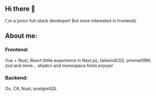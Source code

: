 ## Hi there 👋

I',m a junior full-stack developer! But more interested in frontend).


## About me: 

### Frontend:

Vue + Nuxt, React (little experience in Next.js), tailwindCSS, prismaORM, zod and more...
shadcn and monospace fonts enjoyer

### Backend: 

Go, C#, Nuxt, postgreSQL

